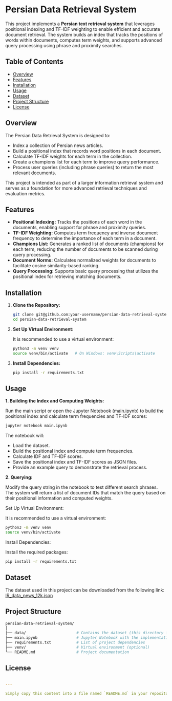 # Persian Data Retrieval System

This project implements a **Persian text retrieval system** that leverages positional indexing and TF-IDF weighting to enable efficient and accurate document retrieval. The system builds an index that tracks the positions of words within documents, computes term weights, and supports advanced query processing using phrase and proximity searches.

## Table of Contents

- [Overview](#overview)
- [Features](#features)
- [Installation](#installation)
- [Usage](#usage)
- [Dataset](#dataset)
- [Project Structure](#project-structure)
- [License](#license)

## Overview

The Persian Data Retrieval System is designed to:
- Index a collection of Persian news articles.
- Build a positional index that records word positions in each document.
- Calculate TF-IDF weights for each term in the collection.
- Create a champions list for each term to improve query performance.
- Process user queries (including phrase queries) to return the most relevant documents.

This project is intended as part of a larger information retrieval system and serves as a foundation for more advanced retrieval techniques and evaluation metrics.

## Features

- **Positional Indexing:** Tracks the positions of each word in the documents, enabling support for phrase and proximity queries.
- **TF-IDF Weighting:** Computes term frequency and inverse document frequency to determine the importance of each term in a document.
- **Champions List:** Generates a ranked list of documents (champions) for each term, reducing the number of documents to be scanned during query processing.
- **Document Norms:** Calculates normalized weights for documents to facilitate cosine similarity-based ranking.
- **Query Processing:** Supports basic query processing that utilizes the positional index for retrieving matching documents.

## Installation

1. **Clone the Repository:**

   ```bash
   git clone git@github.com:your-username/persian-data-retrieval-system.git
   cd persian-data-retrieval-system
2. **Set Up Virtual Environment:**

   It is recommended to use a virtual environment:
   ```bash
   python3 -m venv venv
   source venv/bin/activate   # On Windows: venv\Scripts\activate

3. **Install Dependencies:**
   ```bash
   pip install -r requirements.txt

## Usage

**1. Building the Index and Computing Weights:**

Run the main script or open the Jupyter Notebook (main.ipynb) to build the positional index and calculate term frequencies and TF-IDF scores:

  ```bash
  jupyter notebook main.ipynb
  ```
The notebook will:

- Load the dataset.
- Build the positional index and compute term frequencies.
- Calculate IDF and TF-IDF scores.
- Save the positional index and TF-IDF scores as JSON files.
- Provide an example query to demonstrate the retrieval process.

**2. Querying:**

Modify the query string in the notebook to test different search phrases. The system will return a list of document IDs that match the query based on their positional information and computed weights.


Set Up Virtual Environment:

It is recommended to use a virtual environment:

  ```bash
  python3 -m venv venv
  source venv/bin/activate
  ```
Install Dependencies:

Install the required packages:

  ```bash
  pip install -r requirements.txt
  ```

## Dataset
The dataset used in this project can be downloaded from the following link:
[IR_data_news_12k.json](https://example.com](https://drive.google.com/file/d/1x-ypTPZ0R_T83YfCw-p55MaQtpCvkrsb/view))

## Project Structure
  ```bash
  persian-data-retrieval-system/
│
├── data/                      # Contains the dataset (this directory is ignored by Git)
├── main.ipynb                 # Jupyter Notebook with the implementation and examples
├── requirements.txt           # List of project dependencies
├── venv/                      # Virtual environment (optional)
└── README.md                  # Project documentation
```

## License
```yaml

---

Simply copy this content into a file named `README.md` in your repository's root directory. Adjust the repository URL, dataset path, and any additional details as needed for your specific implementation.
